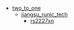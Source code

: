 * [two_to_one](/two_to_one)
  * [jiangsu_runic_tech](/two_to_one/jiangsu_runic_tech)
    * [rs2227xn](/two_to_one/jiangsu_runic_tech/rs2227xn)

